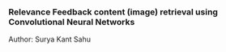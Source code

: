 ### Relevance Feedback content (image) retrieval using Convolutional Neural Networks

Author: Surya Kant Sahu